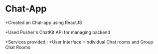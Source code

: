 # Chat-App

+Created an Chat-app using ReactJS

+Used Pusher's ChatKit API for managing backend 

+Services provided : +User Interface
                     +Individual Chat rooms and Group Chat Rooms
